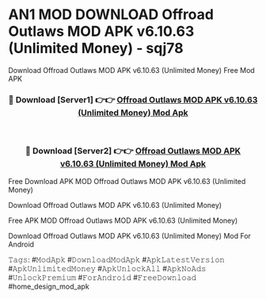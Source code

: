 # AN1 MOD DOWNLOAD Offroad Outlaws MOD APK v6.10.63 (Unlimited Money) - sqj78
Download Offroad Outlaws MOD APK v6.10.63 (Unlimited Money) Free Mod APK

<div align="center">
<h3>🔴 Download [Server1] 👉👉 <a href="https://apk-comot.site?title=Offroad_Outlaws_MOD_APK_v6.10.63_(Unlimited_Money)">Offroad Outlaws MOD APK v6.10.63 (Unlimited Money) Mod Apk</a></h3><br>

<h3>🔴 Download [Server2] 👉👉 <a href="https://apk-comot.site?title=Offroad_Outlaws_MOD_APK_v6.10.63_(Unlimited_Money)">Offroad Outlaws MOD APK v6.10.63 (Unlimited Money) Mod Apk</a></h3>
</div>


Free Download APK MOD Offroad Outlaws MOD APK v6.10.63 (Unlimited Money)

Download Offroad Outlaws MOD APK v6.10.63 (Unlimited Money) 

Free APK MOD Offroad Outlaws MOD APK v6.10.63 (Unlimited Money) 

Download Offroad Outlaws MOD APK v6.10.63 (Unlimited Money) Mod For Android

𝚃𝚊𝚐𝚜: #𝙼𝚘𝚍𝙰𝚙𝚔 #𝙳𝚘𝚠𝚗𝚕𝚘𝚊𝚍𝙼𝚘𝚍𝙰𝚙𝚔 #𝙰𝚙𝚔𝙻𝚊𝚝𝚎𝚜𝚝𝚅𝚎𝚛𝚜𝚒𝚘𝚗 #𝙰𝚙𝚔𝚄𝚗𝚕𝚒𝚖𝚒𝚝𝚎𝚍𝙼𝚘𝚗𝚎𝚢 #𝙰𝚙𝚔𝚄𝚗𝚕𝚘𝚌𝚔𝙰𝚕𝚕 #𝙰𝚙𝚔𝙽𝚘𝙰𝚍𝚜 #𝚄𝚗𝚕𝚘𝚌𝚔𝙿𝚛𝚎𝚖𝚒𝚞𝚖 #𝙵𝚘𝚛𝙰𝚗𝚍𝚛𝚘𝚒𝚍 #𝙵𝚛𝚎𝚎𝙳𝚘𝚠𝚗𝚕𝚘𝚊𝚍 #home_design_mod_apk